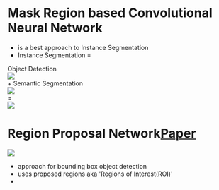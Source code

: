 # Mask Region based Convolutional Neural Network
- is  a best approach to Instance Segmentation
- Instance Segmentation =

Object Detection
<br>![](https://cdn-images-1.medium.com/max/1600/1*0T9gJQre00Mol0B1ATaHdA.gif) 
<br>+ Semantic Segmentation
<br>![](https://deeplearninganalytics.org/x/cdn/?https://storage.googleapis.com/wzukusers/user-32883313/images/5c140bcc570211goPAxe/semantic.gif)
<br>=
<br>![](http://thoth.inrialpes.fr/people/pluc/eccv883images/long/inst/frankfurt_000000_015676/nT11.gif)

# Region Proposal Network[Paper](https://arxiv.org/abs/1311.2524)
![](https://cdn-images-1.medium.com/max/800/1*REPHY47zAyzgbNKC6zlvBQ.png)
- approach for bounding box object detection
- uses proposed regions aka 'Regions of Interest(ROI)'
-
